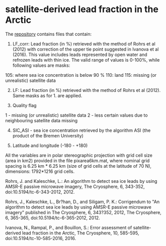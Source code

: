 # satellite-derived lead fraction in the Arctic

The [repository](https://ige-meom-opendap.univ-grenoble-alpes.fr/thredds/catalog/meomopendap/extract/SASIP/observations/satellite/lead-fraction/catalog.html) contains files that contain:

1. LF_corr: Lead fraction (in %) retrieved with the method of Rohrs et al (2012) with correction of the upper tie point suggested in Ivanova et al (2016). This value includes leads represented by open water and refrozen leads with thin ice. The valid range of values is 0-100%, while following values are masks:

105: where sea ice concentration is below 90 %
110: land
115: missing (or unrealistic) satellite data

2. LF: Lead fraction (in %) retrieved with the method of Rohrs et al (2012). Same masks as for 1. are applied.

3. Quality flag

1 - missing (or unrealistic) satellite data
2 - less certain values due to neighbouring satellite data missing

4. SIC_ASI - sea ice concentration retrieved by the algorithm ASI (the product of the Bremen University)

5. Latitude and longitude (-180 - +180)

All the variables are in polar stereographic projection with grid cell size (area in km2) provided in the file pixarea6km.mat, where nominal grid spacing is 6.25 km * 6.25 km (size of grid cells at the latitude of 70 N), dimensions: 1792*1216 grid cells.



Rohrs, J. and Kaleschke, L.: An algorithm to detect sea ice leads by using AMSR-E passive microwave imagery, The Cryosphere, 6, 343-352, doi:10.5194/tc-6-343-2012, 2012.

Rohrs, J., Kaleschke, L., Br?han, D., and Siligam, P. K.: Corrigendum to "An algorithm to detect sea ice leads by using AMSR-E passive microwave imagery" published in The Cryosphere, 6, 343?352, 2012, The Cryosphere, 6, 365-365, doi:10.5194/tc-6-365-2012, 2012.

Ivanova, N., Rampal, P., and Bouillon, S.: Error assessment of satellite-derived lead fraction in the Arctic, The Cryosphere, 10, 585-595, doi:10.5194/tc-10-585-2016, 2016.

